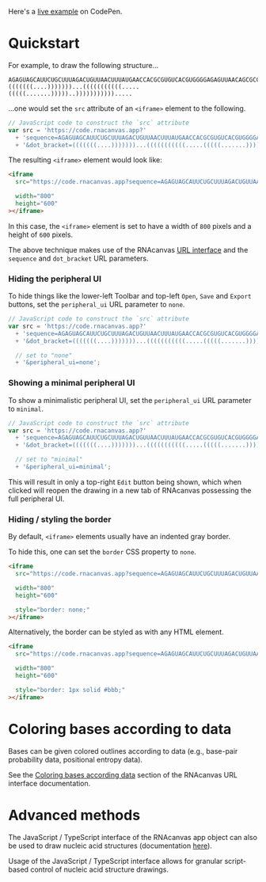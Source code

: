 Here's a [live example](https://codepen.io/xmsdtxld-the-lessful/pen/GgpwEKK) on CodePen.

# Quickstart

For example, to draw the following structure...

```
AGAGUAGCAUUCUGCUUUAGACUGUUAACUUUAUGAACCACGCGUGUCACGUGGGGAGAGUUAACAGCGCCC
(((((((....)))))))...(((((((((((.....(((((.......)))))..))))))))))).....
```

...one would set the `src` attribute of an `<iframe>` element to the following.

```javascript
// JavaScript code to construct the `src` attribute
var src = 'https://code.rnacanvas.app?'
  + 'sequence=AGAGUAGCAUUCUGCUUUAGACUGUUAACUUUAUGAACCACGCGUGUCACGUGGGGAGAGUUAACAGCGCCC'
  + '&dot_bracket=(((((((....)))))))...(((((((((((.....(((((.......)))))..))))))))))).....';
```

The resulting `<iframe>` element would look like:

```html
<iframe
  src="https://code.rnacanvas.app?sequence=AGAGUAGCAUUCUGCUUUAGACUGUUAACUUUAUGAACCACGCGUGUCACGUGGGGAGAGUUAACAGCGCCC&dot_bracket=(((((((....)))))))...(((((((((((.....(((((.......)))))..)))))))))))....."

  width="800"
  height="600"
></iframe>
```

In this case, the `<iframe>` element is set to have a width of `800` pixels and a height of `600` pixels.

The above technique makes use of the RNAcanvas [URL interface](https://pzhaojohnson.github.io/rnacanvas.url-interface/)
and the `sequence` and `dot_bracket` URL parameters.

### Hiding the peripheral UI

To hide things like the lower-left Toolbar and top-left `Open`, `Save` and `Export` buttons,
set the `peripheral_ui` URL parameter to `none`.

```javascript
// JavaScript code to construct the `src` attribute
var src = 'https://code.rnacanvas.app?'
  + 'sequence=AGAGUAGCAUUCUGCUUUAGACUGUUAACUUUAUGAACCACGCGUGUCACGUGGGGAGAGUUAACAGCGCCC'
  + '&dot_bracket=(((((((....)))))))...(((((((((((.....(((((.......)))))..))))))))))).....'

  // set to "none"
  + '&peripheral_ui=none';
```

### Showing a minimal peripheral UI

To show a minimalistic peripheral UI,
set the `peripheral_ui` URL parameter to `minimal`.

```javascript
// JavaScript code to construct the `src` attribute
var src = 'https://code.rnacanvas.app?'
  + 'sequence=AGAGUAGCAUUCUGCUUUAGACUGUUAACUUUAUGAACCACGCGUGUCACGUGGGGAGAGUUAACAGCGCCC'
  + '&dot_bracket=(((((((....)))))))...(((((((((((.....(((((.......)))))..))))))))))).....'

  // set to "minimal"
  + '&peripheral_ui=minimal';
```

This will result in only a top-right `Edit` button being shown,
which when clicked will reopen the drawing in a new tab of RNAcanvas
possessing the full peripheral UI.

### Hiding / styling the border

By default, `<iframe>` elements usually have an indented gray border.

To hide this, one can set the `border` CSS property to `none`.

```html
<iframe
  src="https://code.rnacanvas.app?sequence=AGAGUAGCAUUCUGCUUUAGACUGUUAACUUUAUGAACCACGCGUGUCACGUGGGGAGAGUUAACAGCGCCC&dot_bracket=(((((((....)))))))...(((((((((((.....(((((.......)))))..)))))))))))....."

  width="800"
  height="600"

  style="border: none;"
></iframe>
```

Alternatively, the border can be styled as with any HTML element.

```html
<iframe
  src="https://code.rnacanvas.app?sequence=AGAGUAGCAUUCUGCUUUAGACUGUUAACUUUAUGAACCACGCGUGUCACGUGGGGAGAGUUAACAGCGCCC&dot_bracket=(((((((....)))))))...(((((((((((.....(((((.......)))))..)))))))))))....."

  width="800"
  height="600"

  style="border: 1px solid #bbb;"
></iframe>
```

# Coloring bases according to data

Bases can be given colored outlines according to data
(e.g., base-pair probability data, positional entropy data).

See the [Coloring bases according data](https://pzhaojohnson.github.io/rnacanvas.url-interface/) section
of the RNAcanvas URL interface documentation.

# Advanced methods

The JavaScript / TypeScript interface of the RNAcanvas app object
can also be used to draw nucleic acid structures
(documentation [here](https://pzhaojohnson.github.io/rnacanvas.embedded/)).

Usage of the JavaScript / TypeScript interface
allows for granular script-based control of nucleic acid structure drawings.
